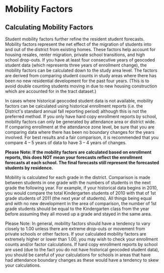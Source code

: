 # Mobility Factors

## Calculating Mobility Factors
Student mobility factors further refine the resident student forecasts. Mobility factors represent the net effect of the migration of students into and out of the district from existing homes. These factors help account for housing resales, renter migration, private school transitions, and high school drop-outs. If you have at least four consecutive years of geocoded student data (which represents three years of enrollment change), the mobility factors can be calculated down to the study area level. The factors are derived from comparing student counts in study areas where there has been no new residential development for the past four years. (This is to avoid double counting students moving in due to new housing construction which are accounted for in the tract dataset.)

In cases where historical geocoded student data is not available, mobility factors can be calculated using historical enrollment reports (i.e. the District's standard annual fall reporting period) although this is not the preferred method. If you only have hard copy enrollment reports by school, mobility factors can only be generated by attendance area or district wide. If comparing enrollment at the attendance zone level, be sure that you are comparing data where there has been no boundary changes for the years involved.  For best results and a fair comparison, it is recommended that you compare 4 – 5 years of data to have 3 – 4 years of changes.

**Please Note: If the mobility factors are calculated based on enrollment reports, this does NOT mean your forecasts reflect the enrollment forecasts at each school. The final forecasts still represent the forecasted students by residence.**

Mobility is calculated for each grade in the district. Comparison is made between students in one grade with the numbers of students in the next grade the following year. For example, if your historical data begins in 2010, you would compare the total Kindergarten students of 2010 with that of 1st grade students of 2011 (the next year of students). All things being equal and with no new development in the area of comparison, the number of 1st grade students should be equal to the Kindergarten class from the year before assuming they all moved up a grade and stayed in the same area.  

Please Note: In general, mobility factors should have a tendency to vary closely to 1.00 unless there are extreme drop-outs or movement from private schools or other factors. If your calculated mobility factors are extremely higher or lower than 1.00, you may wish to check your enrollment counts and/or factor calculations. If hard copy enrollment reports by school are used (due to the fact you do not have historical geocoded student data), you should be careful of your calculations for schools in areas that have had attendance boundary changes as these would have a tendency to skew your calculations.

<!-- Calculate Mobility using the Calculate Mobility Tool
Student Mobility Factors can be calculated using the Calculate Mobility Tool. This tool calculates mobility for grade 1 thru 12 by elementary attendance area. The tool uses the StudyAreas, Schools and geocoded Students entered when creating the projection.  The tool also requires at least 2 sets of historic geocoded students. It is recommended using 3 sets of historic student data to have a total of 4 years of students for 3 years of change. 

Open the forcast to be modified. Then, from the SchoolSite Forecast ribbon, click the projection properties button. -->
